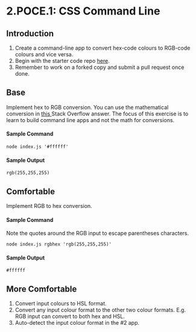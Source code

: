 # 2.POCE.1: CSS Command Line

## Introduction

1. Create a command-line app to convert hex-code colours to RGB-code colours and vice versa.
2. Begin with the starter code repo [here](https://github.com/rocketacademy/css-conversions-bootcamp).
3. Remember to work on a forked copy and submit a pull request once done.

## Base

Implement hex to RGB conversion. You can use the mathematical conversion in [this ](https://stackoverflow.com/questions/5623838/rgb-to-hex-and-hex-to-rgb)Stack Overflow answer. The focus of this exercise is to learn to build command line apps and not the math for conversions.

#### Sample Command

```text
node index.js '#ffffff'
```

#### Sample Output

```text
rgb(255,255,255)
```

## Comfortable

Implement RGB to hex conversion.

#### Sample Command

Note the quotes around the RGB input to escape parentheses characters.

```text
node index.js rgbhex 'rgb(255,255,255)'
```

#### Sample Output

```text
#ffffff
```

## More Comfortable

1. Convert input colours to HSL format.
2. Convert any input colour format to the other two colour formats. E.g. RGB input can convert to both hex and HSL.
3. Auto-detect the input colour format in the \#2 app.

